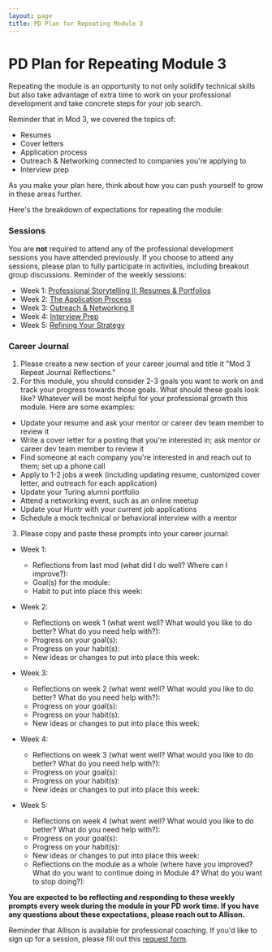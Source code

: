 ```yaml
---
layout: page
title: PD Plan for Repeating Module 3
---
```


# PD Plan for Repeating Module 3

Repeating the module is an opportunity to not only solidify technical skills but also take advantage of extra time to work on your professional development and take concrete steps for your job search. 

Reminder that in Mod 3, we covered the topics of:

* Resumes
* Cover letters
* Application process
* Outreach & Networking connected to companies you're applying to
* Interview prep

As you make your plan here, think about how you can push yourself to grow in these areas further.

Here's the breakdown of expectations for repeating the module:

### Sessions
You are **not** required to attend any of the professional development sessions you have attended previously. If you choose to attend any sessions, please plan to fully participate in activities, including breakout group discussions. Reminder of the weekly sessions:

* Week 1: [Professional Storytelling II: Resumes & Portfolios](https://github.com/turingschool/career-development-curriculum-site/blob/master/module_three/week_1_resumes_and_portfolios.md) 
* Week 2: [The Application Process](https://github.com/turingschool/career-development-curriculum-site/blob/master/module_three/week_2_application_process.md)
* Week 3: [Outreach & Networking II](https://github.com/turingschool/career-development-curriculum-site/blob/master/module_three/week_3_outreach_networking_ii.md)
* Week 4: [Interview Prep](https://github.com/turingschool/career-development-curriculum-site/blob/master/module_three/week_4_interview_prep.md)
* Week 5: [Refining Your Strategy](https://github.com/turingschool/career-development-curriculum-site/blob/master/module_three/week_5_refining_your_strategy.md)

### Career Journal
1. Please create a new section of your career journal and title it "Mod 3 Repeat Journal Reflections."
2. For this module, you should consider 2-3 goals you want to work on and track your progress towards those goals. What should these goals look like? Whatever will be most helpful for your professional growth this module. Here are some examples:
  * Update your resume and ask your mentor or career dev team member to review it
  * Write a cover letter for a posting that you're interested in; ask mentor or career dev team member to review it
  * Find someone at each company you're interested in and reach out to them; set up a phone call
  * Apply to 1-2 jobs a week (including updating resume, customized cover letter, and outreach for each application)
  * Update your Turing alumni portfolio
  * Attend a networking event, such as an online meetup
  * Update your Huntr with your current job applications
  * Schedule a mock technical or behavioral interview with a mentor

3. Please copy and paste these prompts into your career journal:

* Week 1: 
  * Reflections from last mod (what did I do well? Where can I improve?):
  * Goal(s) for the module:
  * Habit to put into place this week:
  
* Week 2:
  * Reflections on week 1 (what went well? What would you like to do better? What do you need help with?):
  * Progress on your goal(s):
  * Progress on your habit(s):
  * New ideas or changes to put into place this week:
  
* Week 3:
  * Reflections on week 2 (what went well? What would you like to do better? What do you need help with?):
  * Progress on your goal(s):
  * Progress on your habit(s):
  * New ideas or changes to put into place this week:

* Week 4:
  * Reflections on week 3 (what went well? What would you like to do better? What do you need help with?):
  * Progress on your goal(s):
  * Progress on your habit(s):
  * New ideas or changes to put into place this week:

* Week 5:
  * Reflections on week 4 (what went well? What would you like to do better? What do you need help with?):
  * Progress on your goal(s):
  * Progress on your habit(s):
  * New ideas or changes to put into place this week:
  * Reflections on the module as a whole (where have you improved? What do you want to continue doing in Module 4? What do you want to stop doing?):

**You are expected to be reflecting and responding to these weekly prompts every week during the module in your PD work time. If you have any questions about these expectations, please reach out to Allison.**

Reminder that Allison is available for professional coaching. If you'd like to sign up for a session, please fill out this [request form](https://forms.gle/g84XjDuwLaBidDga9). 
